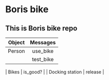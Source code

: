 # Boris bike
## This is Boris bike repo
| Object          |  Messages     |
| -------------   |:-------------:|
| Person          | use_bike      |
                  | test_bike

| Bikes           | is_good?      |
| Docking station | release       |